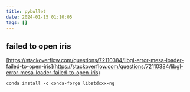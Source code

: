 ```yaml
---
title: pybullet
date: 2024-01-15 01:10:05
tags: []
---
```

## failed to open iris

[https://stackoverflow.com/questions/72110384/libgl-error-mesa-loader-failed-to-open-iris](https://stackoverflow.com/questions/72110384/libgl-error-mesa-loader-failed-to-open-iris)

```
conda install -c conda-forge libstdcxx-ng
```

